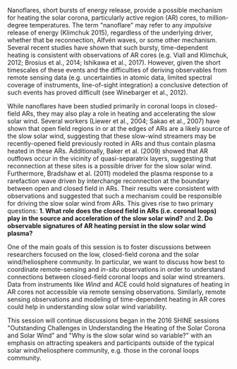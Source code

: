 Nanoflares, short bursts of energy release, provide a possible mechanism for heating the solar corona, particularly active region (AR) cores, to million-degree temperatures. The term "nanoflare" may refer to any *impulsive* release of energy (Klimchuk 2015), regardless of the underlying driver, whether that be reconnection, Alfvén waves, or some other mechanism. Several recent studies have shown that such bursty, time-dependent heating is consistent with observations of AR cores (e.g. Viall and Klimchuk, 2012; Brosius et al., 2014; Ishikawa et al., 2017). However, given the short timescales of these events and the difficulties of deriving observables from remote sensing data (e.g. uncertainties in atomic data, limited spectral coverage of instruments, line-of-sight integration) a conclusive detection of such events has proved difficult (see Winebarger et al., 2012).

While nanoflares have been studied primarily in coronal loops in closed-field ARs, they may also play a role in heating and accelerating the slow solar wind. Several workers (Liewer et al., 2004; Sakao et al., 2007) have shown that open field regions in or at the edges of ARs are a likely source of the slow solar wind, suggesting that these slow-wind streamers may be recently-opened field previously rooted in ARs and thus contain plasma heated in these ARs. Additionally, Baker et al. (2009) showed that AR outflows occur in the vicinity of quasi-separatrix layers, suggesting that reconnection at these sites is a possible driver for the slow solar wind. Furthermore, Bradshaw et al. (2011) modeled the plasma response to a rarefaction wave driven by interchange reconnection at the boundary between open and closed field in ARs. Their results were consistent with observations and suggested that such a mechanism could be responsible for driving the slow solar wind from ARs. This gives rise to two primary questions: **1. What role does the closed field in ARs (i.e. coronal loops) play in the source and acceleration of the slow solar wind?** and **2. Do observable signatures of AR heating persist in the slow solar wind plasma?**

One of the main goals of this session is to foster discussions between researchers focused on the low, closed-field corona and the solar wind/heliosphere community. In particular, we want to discuss how best to coordinate remote-sensing and *in-situ* observations in order to understand connections between closed-field coronal loops and solar wind streamers. Data from instruments like *Wind* and ACE could hold signatures of heating in AR cores not accessible via remote sensing observations. Similarly, remote sensing observations and modeling of time-dependent heating in AR cores could help in understanding slow solar wind variability.

This session will continue discussions began in the 2016 SHINE sessions "Outstanding Challenges in Understanding the Heating of the Solar Corona and Solar Wind" and "Why is the slow solar wind so variable?" with an emphasis on attracting speakers and participants outside of the typical solar wind/heliosphere community, e.g. those in the coronal loops community. 
